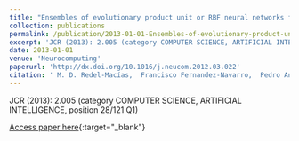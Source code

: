 ```yaml
---
title: "Ensembles of evolutionary product unit or RBF neural networks for the identification of sound for pass-by noise test in vehicles"
collection: publications
permalink: /publication/2013-01-01-Ensembles-of-evolutionary-product-unit-or-RBF-neural-networks-for-the-identification-of-sound-for-pass-by-noise-test-in-vehicles
excerpt: 'JCR (2013): 2.005 (category COMPUTER SCIENCE, ARTIFICIAL INTELLIGENCE, position 28/121 Q1)'
date: 2013-01-01
venue: 'Neurocomputing'
paperurl: 'http://dx.doi.org/10.1016/j.neucom.2012.03.022'
citation: ' M. D. Redel-Macías,  Francisco Fernandez-Navarro,  Pedro Antonio Gutiérrez,  Antonio Cubero-Atienza,  César Hervás-Martínez, &quot;Ensembles of evolutionary product unit or RBF neural networks for the identification of sound for pass-by noise test in vehicles.&quot; Neurocomputing, Vol. 109(3), 2013, pp. 56--65.'
---
```

JCR (2013): 2.005 (category COMPUTER SCIENCE, ARTIFICIAL INTELLIGENCE, position 28/121 Q1)

[Access paper here](http://dx.doi.org/10.1016/j.neucom.2012.03.022){:target="_blank"}
